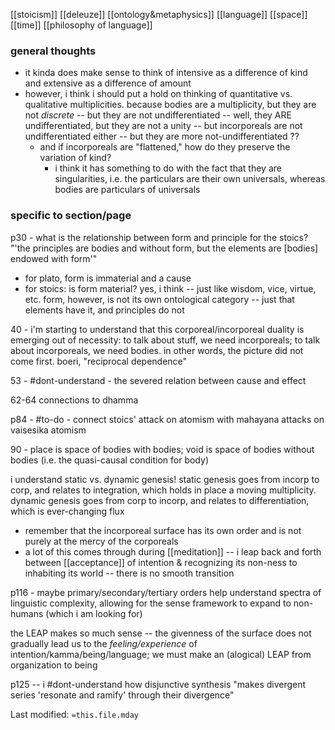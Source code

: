 [[stoicism]]   [[deleuze]]   [[ontology&metaphysics]]   [[language]]   [[space]]   [[time]]   [[philosophy of language]]
### general thoughts
- it kinda does make sense to think of intensive as a difference of kind and extensive as a difference of amount
- however, i think i should put a hold on thinking of quantitative vs. qualitative multiplicities. because bodies are a multiplicity, but they are not *discrete* -- but they are not undifferentiated -- well, they ARE undifferentiated, but they are not a unity -- but incorporeals are not undifferentiated either -- but they are more not-undifferentiated ??
	- and if incorporeals are "flattened," how do they preserve the variation of kind?
		- i think it has something to do with the fact that they are singularities, i.e. the particulars are their own universals, whereas bodies are particulars of universals

### specific to section/page
p30 - what is the relationship between form and principle for the stoics? "'the principles are bodies and without form, but the elements are \[bodies\] endowed with form'"
- for plato, form is immaterial and a cause
- for stoics: is form material? yes, i think -- just like wisdom, vice, virtue, etc. form, however, is not its own ontological category -- just that elements have it, and principles do not

40 - i'm starting to understand that this corporeal/incorporeal duality is emerging out of necessity: to talk about stuff, we need incorporeals; to talk about incorporeals, we need bodies. in other words, the picture did not come first. boeri, "reciprocal dependence"

53 - #dont-understand  - the severed relation between cause and effect

62-64 connections to dhamma

p84 - #to-do - connect stoics' attack on atomism with mahayana attacks on vaisesika atomism

90 - place is space of bodies with bodies; void is space of bodies without bodies (i.e. the quasi-causal condition for body)

i understand static vs. dynamic genesis! static genesis goes from incorp to corp, and relates to integration, which holds in place a moving multiplicity. dynamic genesis goes from corp to incorp, and relates to differentiation, which is ever-changing flux
- remember that the incorporeal surface has its own order and is not purely at the mercy of the corporeals
- a lot of this comes through during [[meditation]] -- i leap back and forth between [[acceptance]] of intention & recognizing its non-ness to inhabiting its world -- there is no smooth transition

p116 - maybe primary/secondary/tertiary orders help understand spectra of linguistic complexity, allowing for the sense framework to expand to non-humans (which i am looking for)

the LEAP makes so much sense -- the givenness of the surface does not gradually lead us to the *feeling/experience* of intention/kamma/being/language; we must make an (alogical) LEAP from organization to being

p125 -- i #dont-understand how disjunctive synthesis "makes divergent series 'resonate and ramify' through their divergence" 

Last modified: `=this.file.mday`